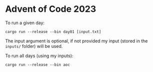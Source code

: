 # Advent of Code 2023

To run a given day:

```
cargo run --release --bin day01 [input.txt]
```

The input argument is optional, if not provided my input (stored in the `inputs/` folder) will be used.

To run all days (using my inputs):

```
cargo run --release --bin aoc
```
